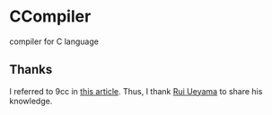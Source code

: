 # CCompiler
compiler for C language

## Thanks
I referred to 9cc in [this article](https://www.sigbus.info/compilerbook). Thus, I thank [Rui Ueyama](https://twitter.com/rui314) to share his knowledge.